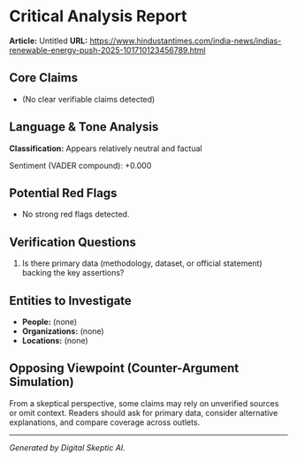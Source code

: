 # Critical Analysis Report
**Article:** Untitled
**URL:** https://www.hindustantimes.com/india-news/indias-renewable-energy-push-2025-101710123456789.html

## Core Claims
- (No clear verifiable claims detected)

## Language & Tone Analysis
**Classification:** Appears relatively neutral and factual

Sentiment (VADER compound): +0.000

## Potential Red Flags
- No strong red flags detected.

## Verification Questions
1. Is there primary data (methodology, dataset, or official statement) backing the key assertions?

## Entities to Investigate
- **People:** (none)
- **Organizations:** (none)
- **Locations:** (none)

## Opposing Viewpoint (Counter-Argument Simulation)
From a skeptical perspective, some claims may rely on unverified sources or omit context. Readers should ask for primary data, consider alternative explanations, and compare coverage across outlets.

---
*Generated by Digital Skeptic AI.*
